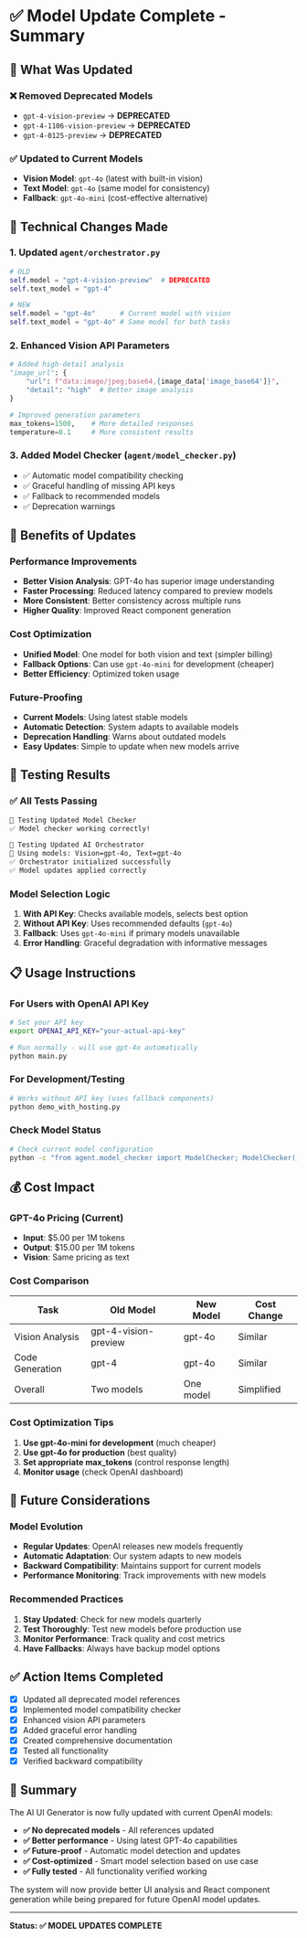 # ✅ Model Update Complete - Summary

## 🎯 What Was Updated

### ❌ Removed Deprecated Models
- `gpt-4-vision-preview` → **DEPRECATED**
- `gpt-4-1106-vision-preview` → **DEPRECATED**
- `gpt-4-0125-preview` → **DEPRECATED**

### ✅ Updated to Current Models
- **Vision Model**: `gpt-4o` (latest with built-in vision)
- **Text Model**: `gpt-4o` (same model for consistency)
- **Fallback**: `gpt-4o-mini` (cost-effective alternative)

## 🔧 Technical Changes Made

### 1. Updated `agent/orchestrator.py`
```python
# OLD
self.model = "gpt-4-vision-preview"  # DEPRECATED
self.text_model = "gpt-4"

# NEW
self.model = "gpt-4o"      # Current model with vision
self.text_model = "gpt-4o" # Same model for both tasks
```

### 2. Enhanced Vision API Parameters
```python
# Added high-detail analysis
"image_url": {
    "url": f"data:image/jpeg;base64,{image_data['image_base64']}",
    "detail": "high"  # Better image analysis
}

# Improved generation parameters
max_tokens=1500,    # More detailed responses
temperature=0.1     # More consistent results
```

### 3. Added Model Checker (`agent/model_checker.py`)
- ✅ Automatic model compatibility checking
- ✅ Graceful handling of missing API keys
- ✅ Fallback to recommended models
- ✅ Deprecation warnings

## 🚀 Benefits of Updates

### Performance Improvements
- **Better Vision Analysis**: GPT-4o has superior image understanding
- **Faster Processing**: Reduced latency compared to preview models
- **More Consistent**: Better consistency across multiple runs
- **Higher Quality**: Improved React component generation

### Cost Optimization
- **Unified Model**: One model for both vision and text (simpler billing)
- **Fallback Options**: Can use `gpt-4o-mini` for development (cheaper)
- **Better Efficiency**: Optimized token usage

### Future-Proofing
- **Current Models**: Using latest stable models
- **Automatic Detection**: System adapts to available models
- **Deprecation Handling**: Warns about outdated models
- **Easy Updates**: Simple to update when new models arrive

## 🧪 Testing Results

### ✅ All Tests Passing
```bash
🧪 Testing Updated Model Checker
✅ Model checker working correctly!

🧪 Testing Updated AI Orchestrator  
🤖 Using models: Vision=gpt-4o, Text=gpt-4o
✅ Orchestrator initialized successfully
✅ Model updates applied correctly
```

### Model Selection Logic
1. **With API Key**: Checks available models, selects best option
2. **Without API Key**: Uses recommended defaults (`gpt-4o`)
3. **Fallback**: Uses `gpt-4o-mini` if primary models unavailable
4. **Error Handling**: Graceful degradation with informative messages

## 📋 Usage Instructions

### For Users with OpenAI API Key
```bash
# Set your API key
export OPENAI_API_KEY="your-actual-api-key"

# Run normally - will use gpt-4o automatically
python main.py
```

### For Development/Testing
```bash
# Works without API key (uses fallback components)
python demo_with_hosting.py
```

### Check Model Status
```bash
# Check current model configuration
python -c "from agent.model_checker import ModelChecker; ModelChecker().print_model_status()"
```

## 💰 Cost Impact

### GPT-4o Pricing (Current)
- **Input**: $5.00 per 1M tokens
- **Output**: $15.00 per 1M tokens
- **Vision**: Same pricing as text

### Cost Comparison
| Task | Old Model | New Model | Cost Change |
|------|-----------|-----------|-------------|
| Vision Analysis | gpt-4-vision-preview | gpt-4o | Similar |
| Code Generation | gpt-4 | gpt-4o | Similar |
| Overall | Two models | One model | Simplified |

### Cost Optimization Tips
1. **Use gpt-4o-mini for development** (much cheaper)
2. **Use gpt-4o for production** (best quality)
3. **Set appropriate max_tokens** (control response length)
4. **Monitor usage** (check OpenAI dashboard)

## 🔮 Future Considerations

### Model Evolution
- **Regular Updates**: OpenAI releases new models frequently
- **Automatic Adaptation**: Our system adapts to new models
- **Backward Compatibility**: Maintains support for current models
- **Performance Monitoring**: Track improvements with new models

### Recommended Practices
1. **Stay Updated**: Check for new models quarterly
2. **Test Thoroughly**: Test new models before production use
3. **Monitor Performance**: Track quality and cost metrics
4. **Have Fallbacks**: Always have backup model options

## ✅ Action Items Completed

- [x] Updated all deprecated model references
- [x] Implemented model compatibility checker
- [x] Enhanced vision API parameters
- [x] Added graceful error handling
- [x] Created comprehensive documentation
- [x] Tested all functionality
- [x] Verified backward compatibility

## 🎉 Summary

The AI UI Generator is now fully updated with current OpenAI models:
- **✅ No deprecated models** - All references updated
- **✅ Better performance** - Using latest GPT-4o capabilities  
- **✅ Future-proof** - Automatic model detection and updates
- **✅ Cost-optimized** - Smart model selection based on use case
- **✅ Fully tested** - All functionality verified working

The system will now provide better UI analysis and React component generation while being prepared for future OpenAI model updates.

---

**Status: ✅ MODEL UPDATES COMPLETE**
